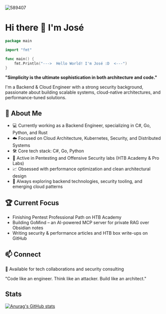 ![589407](https://user-images.githubusercontent.com/20876378/200520670-d5d75540-04d4-4ae3-a66f-c6d4f017275a.jpeg)

# Hi there 👋 I'm José

<!--
**osesantos/osesantos** is a ✨ _special_ ✨ repository because its `README.md` (this file) appears on your GitHub profile.

Here are some ideas to get you started:

- 🔭 I’m currently working on ...
- 🌱 I’m currently learning ...
- 👯 I’m looking to collaborate on ...
- 🤔 I’m looking for help with ...
- 💬 Ask me about ...
- 📫 How to reach me: ...
- 😄 Pronouns: ...
- ⚡ Fun fact: ...
-->

```go
package main

import "fmt"

func main() {
    fmt.Println("--->  Hello World! I'm José :D  <---")
}
```

**"Simplicity is the ultimate sophistication in both architecture and code."**

I'm a Backend & Cloud Engineer with a strong security background, passionate about building scalable systems, cloud-native architectures, and performance-tuned solutions.

## 🚀 About Me
- 💻 Currently working as a Backend Engineer, specializing in C#, Go, Python, and Rust
- ☁️ Focused on Cloud Architecture, Kubernetes, Security, and Distributed Systems
- 🛠️ Core tech stack: C#, Go, Python
- 🔐 Active in Pentesting and Offensive Security labs (HTB Academy & Pro Labs)
- 📈 Obsessed with performance optimization and clean architectural design
- 🌱 Always exploring backend technologies, security tooling, and emerging cloud patterns

## 🏆 Current Focus
- Finishing Pentest Professional Path on HTB Academy
- Building GoMind – an AI-powered MCP server for private RAG over Obsidian notes
- Writing security & performance articles and HTB box write-ups on GitHub

## 📫 Connect
📧 Available for tech collaborations and security consulting

"Code like an engineer. Think like an attacker. Build like an architect."

## Stats
[![Anurag's GitHub stats](https://github-readme-stats.vercel.app/api?username=osesantos&show_icons=true&theme=dark)](https://github.com/anuraghazra/github-readme-stats)
